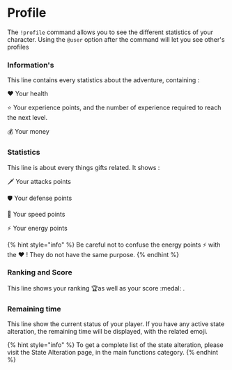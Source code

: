 # Profile



The `!profile` command allows you to see the different statistics of your character. Using the `@user` option after the command will let you see other's profiles

### Information's&#x20;

This line contains every statistics about the adventure, containing :

:heart: Your health

:star: Your experience points, and the number of experience required to reach the next level.

:moneybag: Your money

### Statistics

This line is about every things gifts related. It shows :

:dagger: Your attacks points

:shield: Your defense points

:rocket: Your speed points

:zap: Your energy points

{% hint style="info" %}
Be careful not to confuse the energy points :zap: with the :heart: ! They do not have the same purpose.
{% endhint %}

### Ranking and Score

This line shows your ranking :trophy:as well as your score :medal: .

### Remaining time&#x20;

This line show the current status of your player. If you have any active state alteration, the remaining time will be displayed, with the related emoji.

{% hint style="info" %}
To get a complete list of the state alteration, please visit the State Alteration page, in the main functions category.
{% endhint %}
